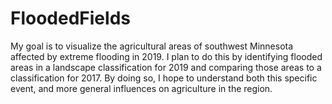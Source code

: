 # FloodedFields
My goal is to visualize the agricultural areas of southwest Minnesota affected by extreme flooding in 2019. I plan to do this by identifying flooded areas in a landscape classification for 2019 and comparing those areas to a classification for 2017. By doing so, I hope to understand  both this specific event, and more general influences on agriculture in the region. 
